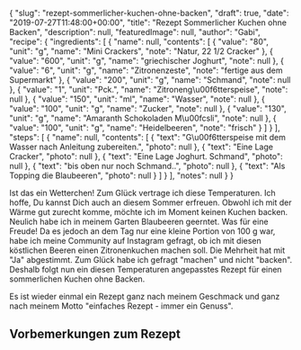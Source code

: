 {
    "slug": "rezept-sommerlicher-kuchen-ohne-backen",
    "draft": true,
    "date": "2019-07-27T11:48:00+00:00",
    "title": "Rezept Sommerlicher Kuchen ohne Backen",
    "description": null,
    "featuredImage": null,
    "author": "Gabi",
    "recipe": {
        "ingredients": [
            {
                "name": null,
                "contents": [
                    {
                        "value": "80",
                        "unit": "g",
                        "name": "Mini Crackers",
                        "note": "Natur, 22 1\/2 Cracker"
                    },
                    {
                        "value": "600",
                        "unit": "g",
                        "name": "griechischer Joghurt",
                        "note": null
                    },
                    {
                        "value": "6",
                        "unit": "g",
                        "name": "Zitronenzeste",
                        "note": "fertige aus dem Supermarkt"
                    },
                    {
                        "value": "200",
                        "unit": "g",
                        "name": "Schmand",
                        "note": null
                    },
                    {
                        "value": "1",
                        "unit": "Pck.",
                        "name": "Zitroneng\u00f6tterspeise",
                        "note": null
                    },
                    {
                        "value": "150",
                        "unit": "ml",
                        "name": "Wasser",
                        "note": null
                    },
                    {
                        "value": "100",
                        "unit": "g",
                        "name": "Zucker",
                        "note": null
                    },
                    {
                        "value": "130",
                        "unit": "g",
                        "name": "Amaranth Schokoladen M\u00fcsli",
                        "note": null
                    },
                    {
                        "value": "100",
                        "unit": "g",
                        "name": "Heidelbeeren",
                        "note": "frisch"
                    }
                ]
            }
        ],
        "steps": [
            {
                "name": null,
                "contents": [
                    {
                        "text": "G\u00f6tterspeise mit dem Wasser nach Anleitung zubereiten.",
                        "photo": null
                    },
                    {
                        "text": "Eine Lage Cracker",
                        "photo": null
                    },
                    {
                        "text": "Eine Lage Joghurt. Schmand",
                        "photo": null
                    },
                    {
                        "text": "bis oben nur noch Schmand..",
                        "photo": null
                    },
                    {
                        "text": "Als Topping die Blaubeeren",
                        "photo": null
                    }
                ]
            }
        ],
        "notes": null
    }
}

Ist das ein Wetterchen! Zum Glück vertrage ich diese Temperaturen. Ich hoffe, Du kannst Dich auch an diesem Sommer erfreuen. Obwohl ich mit der Wärme gut zurecht komme, möchte ich im Moment keinen Kuchen backen.   Neulich habe ich in meinem Garten Blaubeeren geerntet. Was für eine Freude! Da es jedoch an dem Tag nur eine kleine Portion von 100 g war, habe ich meine Community auf Instagram gefragt, ob ich mit diesen köstlichen Beeren einen Zitronenkuchen machen soll. Die Mehrheit hat mit "Ja" abgestimmt. Zum Glück habe ich gefragt "machen" und nicht "backen". Deshalb folgt nun ein diesen Temperaturen angepasstes Rezept für einen sommerlichen Kuchen ohne Backen.

Es ist wieder einmal ein Rezept ganz nach meinem Geschmack und ganz nach meinem Motto "einfaches Rezept - immer ein Genuss".

## Vorbemerkungen zum Rezept